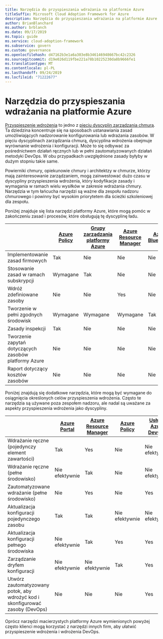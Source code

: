 ```yaml
---
title: Narzędzia do przyspieszania wdrażania na platformie Azure
titleSuffix: Microsoft Cloud Adoption Framework for Azure
description: Narzędzia do przyspieszania wdrażania na platformie Azure
author: BrianBlanchard
ms.author: brblanch
ms.date: 09/17/2019
ms.topic: guide
ms.service: cloud-adoption-framework
ms.subservice: govern
ms.custom: governance
ms.openlocfilehash: d47162b3e1a6a303e8b346146948667bc42c2326
ms.sourcegitcommit: d19e026d119fbe221a78b10225230da8b9666fe1
ms.translationtype: MT
ms.contentlocale: pl-PL
ms.lasthandoff: 09/24/2019
ms.locfileid: "71222677"
---
```

# <a name="deployment-acceleration-tools-in-azure"></a>Narzędzia do przyspieszania wdrażania na platformie Azure

[Przyspieszenie wdrożenia](./index.md) to jedno z [pięciu dyscyplin zarządzania chmurą](../governance-disciplines.md). Ta dziedzina koncentruje się na sposobach ustanawiania zasad umożliwiających nadzorowanie konfigurowania lub wdrażania zasobów. W pięciu dyscyplinach zarządzania chmurą, dyscyplina wdrożenia obejmuje wyrównanie wdrożenia i konfiguracji. Może to się odbywać za pośrednictwem działań ręcznych lub w pełni zautomatyzowanych działań metodyki DevOps. W obu przypadkach uwzględnione zasady byłyby w dużym stopniu takie same.

Powierniki chmury, opiekunowie chmury i architektzy w chmurze, którzy mają zainteresowanie zarządzaniem, mogą zainwestować dużo czasu w dyscypliny przyspieszenia wdrożenia, który kodyfikacje zasady i wymagania w ramach wielu wysiłków w zakresie wdrażania chmury. Narzędzia w tym łańcucha narzędzi są ważne dla zespołu nadzoru chmurowego i powinny być wysokim priorytetem dla ścieżki szkoleniowej dla zespołu.

Poniżej znajduje się lista narzędzi platformy Azure, które mogą pomóc w zakończeniu zasad i procesów, które obsługują tę dyscyplinę ładu.

|  | [Azure Policy](https://docs.microsoft.com/azure/governance/policy/overview) | [Grupy zarządzania platformy Azure](https://docs.microsoft.com/azure/governance/management-groups) | [Azure Resource Manager](https://docs.microsoft.com/azure/azure-resource-manager/resource-group-overview) | [Azure Blueprints](https://docs.microsoft.com/azure/governance/blueprints/overview) | [Wykres zasobów platformy Azure](https://docs.microsoft.com/azure/governance/resource-graph/overview) | [Azure Cost Management](https://docs.microsoft.com/azure/cost-management) |
|---------|---------|---------|---------|---------|---------|---------|
|Implementowanie zasad firmowych     |Tak |Nie  |Nie  |Nie | Nie |Nie |
|Stosowanie zasad w ramach subskrypcji     |Wymagane |Tak  |Nie  |Nie | Nie |Nie |
|Wdróż zdefiniowane zasoby     |Nie |Nie  |Yes  |Nie | Nie |Nie |
|Tworzenie w pełni zgodnych środowisk      |Wymagane |Wymagane  |Wymagane  |Tak | Nie |Nie |
|Zasady inspekcji      |Tak |Nie  |Nie  |Nie | Nie |Nie |
|Tworzenie zapytań dotyczących zasobów platformy Azure      |Nie |Nie  |Nie  |Nie |Yes |Nie |
|Raport dotyczący kosztów zasobów      |Nie |Nie  |Nie  |Nie |Nie |Tak |

Poniżej znajdują się dodatkowe narzędzia, które mogą być wymagane do osiągnięcia określonych celów przyspieszenia wdrożenia. Często te narzędzia są używane poza zespołem nadzoru, ale nadal są uważane za aspekty przyspieszenia wdrożenia jako dyscypliny.

|  | [Azure Portal](https://azure.microsoft.com/features/azure-portal)  | [Azure Resource Manager](https://docs.microsoft.com/azure/azure-resource-manager/resource-group-overview)  | [Azure Policy](https://docs.microsoft.com/azure/governance/policy/overview) | [Usługa Azure DevOps](https://docs.microsoft.com/azure/devops/index) | [Azure Backup](https://docs.microsoft.com/azure/backup/backup-introduction-to-azure-backup) | [Azure Site Recovery](https://docs.microsoft.com/azure/site-recovery/site-recovery-overview) |
|---------|---------|---------|---------|---------|---------|---------|
|Wdrażanie ręczne (pojedynczy element zawartości)     | Tak | Yes  | Nie  | Nie efektywnie | Nie | Tak |
|Wdrażanie ręczne (pełne środowisko)     | Nie efektywnie | Tak | Nie  | Nie efektywnie | Nie | Tak |
|Zautomatyzowane wdrażanie (pełne środowisko)     | Nie  | Yes  | Nie  | Yes  | Nie | Tak |
|Aktualizacja konfiguracji pojedynczego zasobu     | Tak | Tak | Nie efektywnie | Nie efektywnie | Nie | Tak — podczas replikacji |
|Aktualizacja konfiguracji pełnego środowiska     | Nie efektywnie | Tak | Yes | Yes  | Nie | Tak — podczas replikacji |
|Zarządzanie dryfem konfiguracji     | Nie efektywnie | Nie efektywnie | Tak  | Yes  | Nie | Tak — podczas replikacji |
|Utwórz zautomatyzowany potok, aby wdrożyć kod i skonfigurować zasoby (DevOps)     | Nie | Nie | Nie | Yes | Nie | Nie |

Oprócz narzędzi macierzystych platformy Azure wymienionych powyżej często klienci mogą korzystać z narzędzi innych firm, aby ułatwić przyspieszenie wdrożenia i wdrożenia DevOps.
